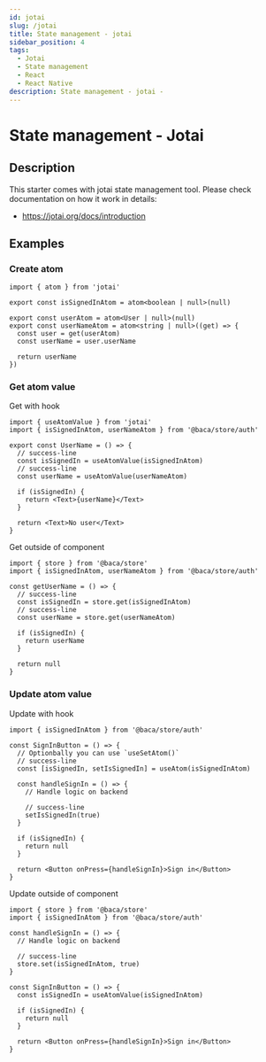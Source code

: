 ```yaml
---
id: jotai
slug: /jotai
title: State management - jotai
sidebar_position: 4
tags:
  - Jotai
  - State management
  - React
  - React Native
description: State management - jotai -
---
```


# State management - Jotai

## Description

This starter comes with jotai state management tool. Please check documentation on how it work in details:

- https://jotai.org/docs/introduction

## Examples

### Create atom

```tsx
import { atom } from 'jotai'

export const isSignedInAtom = atom<boolean | null>(null)

export const userAtom = atom<User | null>(null)
export const userNameAtom = atom<string | null>((get) => {
  const user = get(userAtom)
  const userName = user.userName

  return userName
})
```

### Get atom value

Get with hook

```tsx
import { useAtomValue } from 'jotai'
import { isSignedInAtom, userNameAtom } from '@baca/store/auth'

export const UserName = () => {
  // success-line
  const isSignedIn = useAtomValue(isSignedInAtom)
  // success-line
  const userName = useAtomValue(userNameAtom)

  if (isSignedIn) {
    return <Text>{userName}</Text>
  }

  return <Text>No user</Text>
}
```

Get outside of component

```tsx
import { store } from '@baca/store'
import { isSignedInAtom, userNameAtom } from '@baca/store/auth'

const getUserName = () => {
  // success-line
  const isSignedIn = store.get(isSignedInAtom)
  // success-line
  const userName = store.get(userNameAtom)

  if (isSignedIn) {
    return userName
  }

  return null
}
```

### Update atom value

Update with hook

```tsx
import { isSignedInAtom } from '@baca/store/auth'

const SignInButton = () => {
  // Optionbally you can use `useSetAtom()`
  // success-line
  const [isSignedIn, setIsSignedIn] = useAtom(isSignedInAtom)

  const handleSignIn = () => {
    // Handle logic on backend

    // success-line
    setIsSignedIn(true)
  }

  if (isSignedIn) {
    return null
  }

  return <Button onPress={handleSignIn}>Sign in</Button>
}
```

Update outside of component

```tsx
import { store } from '@baca/store'
import { isSignedInAtom } from '@baca/store/auth'

const handleSignIn = () => {
  // Handle logic on backend

  // success-line
  store.set(isSignedInAtom, true)
}

const SignInButton = () => {
  const isSignedIn = useAtomValue(isSignedInAtom)

  if (isSignedIn) {
    return null
  }

  return <Button onPress={handleSignIn}>Sign in</Button>
}
```
